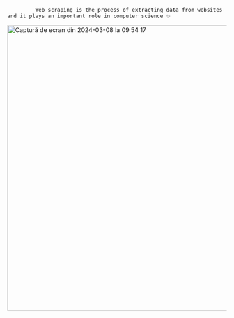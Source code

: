              Web scraping is the process of extracting data from websites and it plays an important role in computer science ✨

<img width="657" alt="Captură de ecran din 2024-03-08 la 09 54 17" src="https://github.com/corinamihaila30/Web-Scraping/assets/119610150/df28c11e-854d-4095-a861-be4517c4767c">
